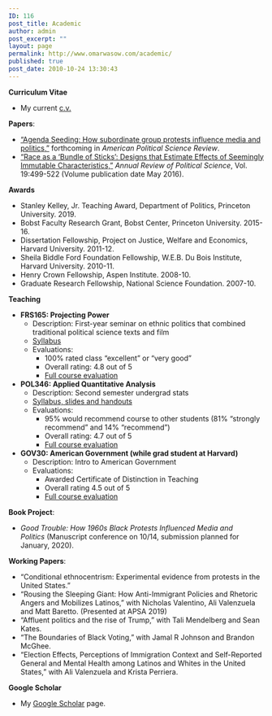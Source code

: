 ```yaml
---
ID: 116
post_title: Academic
author: admin
post_excerpt: ""
layout: page
permalink: http://www.omarwasow.com/academic/
published: true
post_date: 2010-10-24 13:30:43
---
```

<strong>Curriculum Vitae</strong>
<ul>
 	<li>My current <a href="http://www.omarwasow.com/otw_currvita2019_09.pdf">c.v.</a></li>
</ul>
<strong>Papers</strong>:
<ul>
 	<li><a href="http://omarwasow.com/APSR_protests2_7.pdf">“Agenda Seeding: How subordinate group protests influence media and politics,”</a> forthcoming in <em>American Political Science Review</em>.</li>
 	<li><a href="https://www.annualreviews.org/doi/full/10.1146/annurev-polisci-032015-010015">“Race as a ‘Bundle of Sticks’: Designs that Estimate Effects of Seemingly Immutable Characteristics,”</a> <em>Annual Review of Political Science</em>, Vol. 19:499-522 (Volume publication date May 2016).</li>
</ul>
<strong>Awards</strong>
<ul>
 	<li>Stanley Kelley, Jr. Teaching Award, Department of Politics, Princeton University. 2019.</li>
 	<li>Bobst Faculty Research Grant, Bobst Center, Princeton University. 2015-16.</li>
 	<li>Dissertation Fellowship, Project on Justice, Welfare and Economics, Harvard University. 2011-12.</li>
 	<li>Sheila Biddle Ford Foundation Fellowship, W.E.B. Du Bois Institute, Harvard University. 2010-11.</li>
 	<li>Henry Crown Fellowship, Aspen Institute. 2008-10.</li>
 	<li>Graduate Research Fellowship, National Science Foundation. 2007-10.</li>
</ul>
<strong>Teaching</strong>
<ul>
 	<li><strong>FRS165: Projecting Power</strong>
<ul>
 	<li>Description: First-year seminar on ethnic politics that combined traditional political science texts and film</li>
 	<li><a href="http://www.omarwasow.com/POL_FRS_2018_9.pdf">Syllabus</a></li>
 	<li>Evaluations:
<ul>
 	<li>100% rated class “excellent” or “very good”</li>
 	<li>Overall rating: 4.8 out of 5</li>
 	<li><a href="http://www.omarwasow.com/course_evaluations_FRS165_2018.pdf">Full course evaluation</a></li>
</ul>
</li>
</ul>
</li>
 	<li><strong>POL346: Applied Quantitative Analysis</strong>
<ul>
 	<li>Description: Second semester undergrad stats</li>
 	<li><a href="http://pol346.com">Syllabus, slides and handouts</a></li>
 	<li>Evaluations:
<ul>
 	<li>95% would recommend course to other students (81% “strongly recommend” and 14% “recommend”)</li>
 	<li>Overall rating: 4.7 out of 5</li>
 	<li><a href="http://www.omarwasow.com/course_evaluations_POL346_2019.pdf">Full course evaluation</a></li>
</ul>
</li>
</ul>
</li>
 	<li><strong>GOV30: American Government (while grad student at Harvard)</strong>
<ul>
 	<li>Description: Intro to American Government</li>
 	<li>Evaluations:
<ul>
 	<li>Awarded Certificate of Distinction in Teaching</li>
 	<li>Overall rating 4.5 out of 5</li>
 	<li><a href="http://omarwasow.com/Gov30evals.pdf">Full course evaluation</a></li>
</ul>
</li>
</ul>
</li>
</ul>
<strong>Book Project</strong>:
<ul>
 	<li><em>Good Trouble: How 1960s Black Protests Influenced Media and Politics</em> (Manuscript conference on 10/14, submission planned for January, 2020).</li>
</ul>
<strong>Working Papers</strong>:
<ul>
 	<li>“Conditional ethnocentrism: Experimental evidence from protests in the United States.”</li>
 	<li>“Rousing the Sleeping Giant: How Anti-Immigrant Policies and Rhetoric Angers and Mobilizes Latinos,” with Nicholas Valentino, Ali Valenzuela and Matt Baretto. (Presented at APSA 2019)</li>
 	<li>“Affluent politics and the rise of Trump,” with Tali Mendelberg and Sean Kates.</li>
 	<li>“The Boundaries of Black Voting,” with Jamal R Johnson and Brandon McGhee.</li>
 	<li>“Election Effects, Perceptions of Immigration Context and Self-Reported General and Mental Health among Latinos and Whites in the United States,” with Ali Valenzuela and Krista Perriera.</li>
</ul>
<strong>Google Scholar</strong>
<ul>
 	<li>My <a title="Google Scholar" href="https://scholar.google.com/citations?authorid=14403983943735397536">Google Scholar</a> page.</li>
</ul>